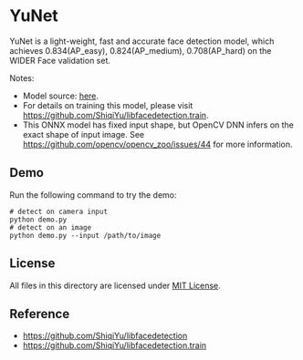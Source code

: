# YuNet

YuNet is a light-weight, fast and accurate face detection model, which achieves 0.834(AP_easy), 0.824(AP_medium), 0.708(AP_hard) on the WIDER Face validation set.

Notes:
- Model source: [here](https://github.com/ShiqiYu/libfacedetection.train/blob/a61a428929148171b488f024b5d6774f93cdbc13/tasks/task1/onnx/yunet.onnx).
- For details on training this model, please visit https://github.com/ShiqiYu/libfacedetection.train.
- This ONNX model has fixed input shape, but OpenCV DNN infers on the exact shape of input image. See https://github.com/opencv/opencv_zoo/issues/44 for more information.

## Demo

Run the following command to try the demo:
```shell
# detect on camera input
python demo.py
# detect on an image
python demo.py --input /path/to/image
```

## License

All files in this directory are licensed under [MIT License](./LICENSE).

## Reference

- https://github.com/ShiqiYu/libfacedetection
- https://github.com/ShiqiYu/libfacedetection.train
